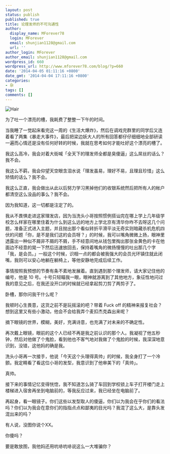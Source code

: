 ```yaml
---
layout: post
status: publish
published: true
title: 论理发师的不可沟通性
author:
  display_name: MForever78
  login: MForever
  email: shunjian1128@gmail.com
  url: ''
author_login: MForever
author_email: shunjian1128@gmail.com
wordpress_id: 660
wordpress_url: http://www.mforever78.com/blog/?p=660
date: '2014-04-05 01:11:16 +0800'
date_gmt: '2014-04-04 17:11:16 +0800'
categories:
- 杂
tags: []
comments: []
---
```

<p><img src="http://o35qhjvld.qnssl.com/Hair.jpg" alt="Hair" /></p>
<p>为了吐一个漂亮的槽，我耗费了整整一下午的时间。</p>
<p>当我睡了一觉起床看完这一周的《生活大爆炸》，然后在调戏完群里的同学后又连着看了两集《暴走大事件》，最后把梁边妖大人的所有回答都仔仔细细地全部研读一遍而心情还是没有任何好转的时候，我就在思考如何才能吐好这个漂亮的槽了。</p>
<p>我这么高冷，我会对着大街喊「全天下的理发师全都是臭傻逼」这么屌丝的话么？我不会。</p>
<p>我这么不羁，我会仰望天空眼含泪水说「理发虽易，理好不易，且理且珍惜」这么矫情的话么？我不会。</p>
<p>我这么正直，我会做出从此以后努力学习黑掉他们的收银系统然后把所有人的帐户都清空这么没品的事么？我不会。</p>
<p>因为我知道，这一切都是注定了的。</p>
<p>我从不畏惧走进这家理发店，因为当洗头小哥按照惯例搭讪完在哪上学上几年级学校怎么样家在哪里住着为什么到这么远的地方上学北京有清华你咋不去呀这几个问题，准备正式进入主题，并且抛出那个看似转折平滑平淡无奇实则暗藏杀机危机四伏的问题「你，是不是我们这的会员呀？」的时候，我可以嘴角微微上扬，眼神里透露出一种似不屑非不屑的不屑，手不经意间地从钱包里掏出那张金黄色的卡在他面边不经意的晃一下然后迅速放回去，保持着嘴角的微扬慢慢的吐出那几个字「我，是会员。」一般这个时候，识相一点的都会被我强大的会员光环镇住就此闭嘴，我则可以安心地躺在躺椅上，等他安静地完成后续工作。</p>
<p>事情按照我预想的节奏有条不紊地发展着。直到遇到那个理发师，请大家记住他的编号，他是 10 号。十号只轻瞄我一眼，眼神就游离到了其他地方，象征性地问过我的意见之后，在我还没开口的时候就已经拿起剪刀剪了两剪子了。</p>
<p>卧槽，那你问我干什么呢？</p>
<p>我顿时心生畏意，这货之前不是玩摇滚的吧？带着 Fuck off 的精神来报复社会？想到这里又有些小激动，他会不会给我弄个麦扣杰克森出来呢？</p>
<p>摘下眼镜的世界，模糊，美好，充满诗意，也充满了对未来的不确定性。</p>
<p>再次戴上眼镜，眼前的这个人已经不再是我之前认识的那个人。我凝视了他五秒钟，然后对他做了个鬼脸，看到他也不客气地对我做了个鬼脸的时候，我深深地意识到，没错，这他妈的确是我。</p>
<p>洗头小哥再一次接手，他说「今天这个头理得真帅」的时候，我全身打了一个冷颤。我定睛看了看这位小哥的发型，我意识到了他审美下的「真帅」。</p>
<p>真帅。</p>
<p>接下来的事情记忆变得恍惚，我不知道怎么骑了车回到学校锁上车子打开楼门走上楼梯进入宿舍再坐到电脑前的，等我反应过来，我已经坐在电脑前了。</p>
<p>再起身，看一眼镜子。你们这些以发型取人的傻逼，你们以为我会在乎你们的看法吗？你们以为我会在意你们的指指点点和鄙夷的目光吗？我混了这么大，是靠头发混出来的吗？</p>
<p>有人说，没图你说个XX。</p>
<p>你傻吗？</p>
<p>要是敢放图，我他妈还用吭哧吭哧说这么一大堆骗你？</p>

